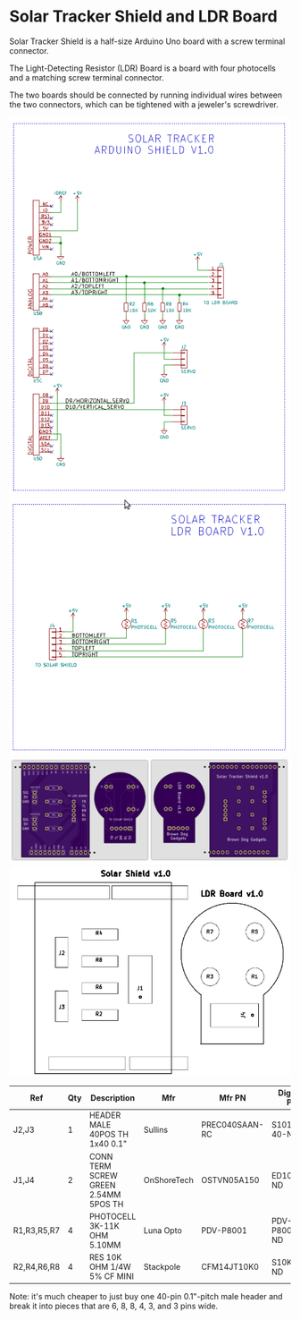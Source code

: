 # Solar Tracker Shield and LDR Board

Solar Tracker Shield is a half-size Arduino Uno board with a screw terminal connector. 

The Light-Detecting Resistor (LDR) Board is a board with four photocells and a matching screw terminal connector. 

The two boards should be connected by running individual wires between the two connectors, which can be tightened with a jeweler's screwdriver. 

<img src="schematic1.png">

<img src="schematic2.png">

<img src="oshpreview.png">

<img src="assembly-diagram.png">

|Ref|Qty|Description|Mfr|Mfr PN|Digikey PN|
|---|---|-----------|---|------|----------|
|J2,J3|1|HEADER MALE 40POS TH 1x40 0.1"|Sullins|PREC040SAAN-RC|S1012EC-40-ND|
|J1,J4|2|CONN TERM SCREW GREEN 2.54MM 5POS TH|OnShoreTech|OSTVN05A150|ED10564-ND|
|R1,R3,R5,R7|4|PHOTOCELL 3K-11K OHM 5.10MM|Luna Opto|PDV-P8001|PDV-P8001-ND|
|R2,R4,R6,R8|4|RES 10K OHM 1/4W 5% CF MINI|Stackpole|CFM14JT10K0|S10KQCT-ND|

Note: it's much cheaper to just buy one 40-pin 0.1"-pitch male header and break it into pieces that are 6, 8, 8, 4, 3, and 3 pins wide.   

